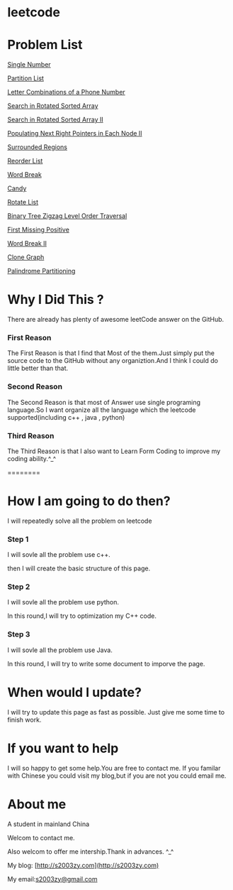 leetcode
========
# Problem List 

[Single Number](./doc/SingleNumber.md)

[Partition
List](./doc/PartitionList.md)

[Letter Combinations of a Phone Number](./doc/LetterCombinationsOfaPhoneNumber.md)

[Search in Rotated Sorted
Array](./doc/SearchInRotatedSortedArray.md)

[Search in Rotated Sorted Array II](./doc/SearchInRotatedSortedArrayII.md)

[Populating Next Right Pointers in Each Node II ](./doc/PopulatingNextRightPointersInEachNodeII.md)

[Surrounded
Regions](./doc/SurroundedRegions.md)

[Reorder
List](./doc/ReorderList.md)

[Word Break](./doc/WordBreak.md)

[Candy](./doc/Candy.md)

[Rotate List](./doc/RotateList.md)

[Binary Tree Zigzag Level Order Traversal](./doc/BinaryTreeZigzagLevelOrderTraversal.md)

[First Missing Positive](./doc/FirstMissingPositive.md)

[Word Break II](./doc/WordBreakII.md)

[Clone Graph](./doc/CloneGraph.md)

[Palindrome Partitioning](./doc/PalindromePartitioning.md)

# Why I Did This ?

There are already has plenty of awesome leetCode answer on the GitHub.

### First Reason
The First Reason is that I find that Most of the them.Just simply put the source code to the GitHub
without any organiztion.And I think I could do little better than that.

### Second Reason
The Second Reason is that most of Answer use single programing
language.So I want organize all the language which the leetcode
supported(including c++ , java , python) 

### Third Reason
The Third Reason is that I also want to Learn Form Coding to improve my
coding ability.^_^

========

# How I am going to do then?

I will repeatedly solve all the problem on leetcode

### Step 1

I will sovle all the problem use c++.

then I will create the basic structure of this page.
### Step 2

I will sovle all the problem use python.

In this round,I will try to optimization my C++ code.

### Step 3 
I will sovle all the problem use Java.

In this round, I will try to write some document to imporve the page.


# When would I update?

I will try to update this page as fast as possible.
Just give me some time to finish work.

# If you want to help

I will so happy to get some help.You are free to contact me.
If you familar with Chinese you could visit my blog,but if you are not
you could email me.

# About me
A student in mainland China

Welcom to contact me.

Also welcom to offer me intership.Thank in advances. ^_^ 

My blog: [http://s2003zy.com](http://s2003zy.com)

My email:[s2003zy@gmail.com](mailto:s2003zy.com)


 
